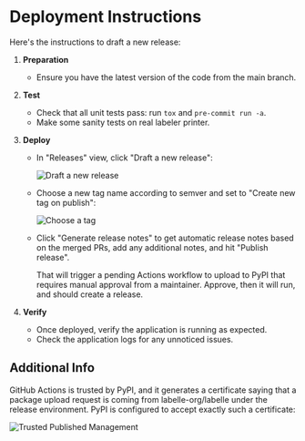 # Deployment Instructions

Here's the instructions to draft a new release:

1. **Preparation**
   - Ensure you have the latest version of the code from the main branch.

2. **Test**
   - Check that all unit tests pass: run `tox` and `pre-commit run -a`.
   - Make some sanity tests on real labeler printer.

3. **Deploy**
   - In "Releases" view, click "Draft a new release":

     ![Draft a new release](draft_a_new_release.png)

   - Choose a new tag name according to semver and set to "Create new tag on publish":

     ![Choose a tag](choose_a_tag.png)

   - Click "Generate release notes" to get automatic release notes based on the
     merged PRs, add any additional notes, and hit "Publish release".

     That will trigger a pending Actions workflow to upload to PyPI that
     requires manual approval from a maintainer. Approve, then it will run,
     and should create a release.

4. **Verify**
   - Once deployed, verify the application is running as expected.
   - Check the application logs for any unnoticed issues.

## Additional Info

GitHub Actions is trusted by PyPI, and it generates a certificate saying that a package
upload request is coming from labelle-org/labelle under the release environment.
PyPI is configured to accept exactly such a certificate:

![Trusted Published Management](trusted_publisher_management.png)
